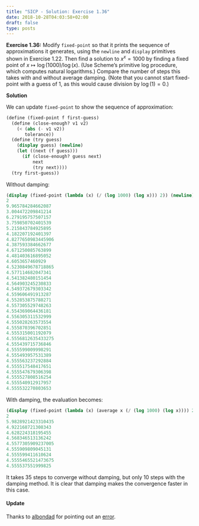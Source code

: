 ```yaml
---
title: "SICP - Solution: Exercise 1.36"
date: 2018-10-28T04:03:58+02:00
draft: false
type: posts
---
```


**Exercise 1.36:** Modify `fixed-point` so that it prints the sequence of approximations it generates, using the `newline` and `display` primitives shown in Exercise 1.22. Then find a solution to ${x^x=1000}$ by finding a fixed point of $x\mapsto{\log(1000)/\log(x)}$. (Use Scheme’s primitive log procedure, which computes natural logarithms.) Compare the number of steps this takes with and without average damping. (Note that you cannot start fixed-point with a guess of 1, as this would cause division by ${\log(1)=0}$.)

**Solution**

We can update `fixed-point` to show the sequence of approximation:

```scheme
(define (fixed-point f first-guess)
  (define (close-enough? v1 v2)
    (< (abs (- v1 v2))
       tolerance))
  (define (try guess)
    (display guess) (newline)
    (let ((next (f guess)))
      (if (close-enough? guess next)
          next
          (try next))))
  (try first-guess))
```

Without damping:

```scheme
(display (fixed-point (lambda (x) (/ (log 1000) (log x))) 2)) (newline)
2
9.965784284662087
3.004472209841214
6.279195757507157
3.759850702401539
5.215843784925895
4.182207192401397
4.8277650983445906
4.387593384662677
4.671250085763899
4.481403616895052
4.6053657460929
4.5230849678718865
4.577114682047341
4.541382480151454
4.564903245230833
4.549372679303342
4.559606491913287
4.552853875788271
4.557305529748263
4.554369064436181
4.556305311532999
4.555028263573554
4.555870396702851
4.555315001192079
4.5556812635433275
4.555439715736846
4.555599009998291
4.555493957531389
4.555563237292884
4.555517548417651
4.555547679306398
4.555527808516254
4.555540912917957
4.555532270803653
```

With damping, the evaluation becomes:

```scheme
(display (fixed-point (lambda (x) (average x (/ (log 1000) (log x)))) 2)) (newline)
2
5.9828921423310435
4.922168721308343
4.628224318195455
4.568346513136242
4.5577305909237005
4.555909809045131
4.555599411610624
4.5555465521473675
4.555537551999825
```

It takes 35 steps to converge without damping, but only 10 steps with the damping method. It is clear that damping makes the convergence faster in this case.

#### Update

Thanks to [albondad](https://github.com/albondad) for pointing out an [error](https://github.com/sgignoux/codology.net/issues/2).